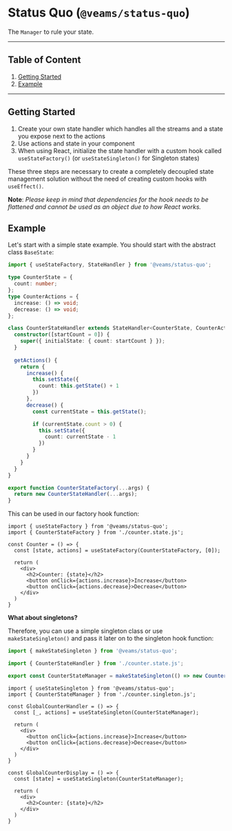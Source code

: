 # Status Quo (`@veams/status-quo`)

The `Manager` to rule your state.

---

## Table of Content

1. [Getting Started](#getting-started)
2. [Example](#example)

---

## Getting Started

1. Create your own state handler which handles all the streams and a state you expose next to the actions
1. Use actions and state in your component
1. When using React, initialize the state handler with a custom hook called `useStateFactory()` (or `useStateSingleton()` for Singleton states)


These three steps are necessary to create a completely decoupled state management solution without the need of creating custom hooks with `useEffect()`.

__Note__: 
_Please keep in mind that dependencies for the hook needs to be flattened and cannot be used as an object due to how React works._

## Example

Let's start with a simple state example. 
You should start with the abstract class `BaseState`:

```ts
import { useStateFactory, StateHandler } from '@veams/status-quo';

type CounterState = {
  count: number;
};
type CounterActions = {
  increase: () => void;
  decrease: () => void;
};

class CounterStateHandler extends StateHandler<CounterState, CounterActions> {
  constructor([startCount = 0]) {
    super({ initialState: { count: startCount } });
  }
  
  getActions() {
    return {
      increase() {
        this.setState({
          count: this.getState() + 1
        })
      },
      decrease() {
        const currentState = this.getState();

        if (currentState.count > 0) {
          this.setState({
            count: currentState - 1
          })
        }
      }
    }
  }
}

export function CounterStateFactory(...args) {
  return new CounterStateHandler(...args);
}
```

This can be used in our factory hook function:

```tsx
import { useStateFactory } from '@veams/status-quo';
import { CounterStateFactory } from './counter.state.js';

const Counter = () => {
  const [state, actions] = useStateFactory(CounterStateFactory, [0]);
  
  return (
    <div>
      <h2>Counter: {state}</h2>
      <button onClick={actions.increase}>Increase</button>
      <button onClick={actions.decrease}>Decrease</button>
    </div>
  )
}
```

**What about singletons?**

Therefore, you can use a simple singleton class or use `makeStateSingleton()` and pass it later on to the singleton hook function:

```ts
import { makeStateSingleton } from '@veams/status-quo';

import { CounterStateHandler } from './counter.state.js';

export const CounterStateManager = makeStateSingleton(() => new CounterStateHandler([0]))
```

```tsx
import { useStateSingleton } from '@veams/status-quo';
import { CounterStateManager } from './counter.singleton.js';

const GlobalCounterHandler = () => {
  const [_, actions] = useStateSingleton(CounterStateManager);
  
  return (
    <div>
      <button onClick={actions.increase}>Increase</button>
      <button onClick={actions.decrease}>Decrease</button>
    </div>
  )
}

const GlobalCounterDisplay = () => {
  const [state] = useStateSingleton(CounterStateManager);
  
  return (
    <div>
      <h2>Counter: {state}</h2>
    </div>
  )
}
```




